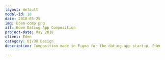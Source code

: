 ```yaml
---
layout: default
modal-id: 10
date: 2018-05-25
img: Eden-comp.png
alt: Eden Dating App Composition
project-date: May 2018
client: Eden
category: UI/UX Design
description: Composition made in Figma for the dating app startup, Eden.

---
```

